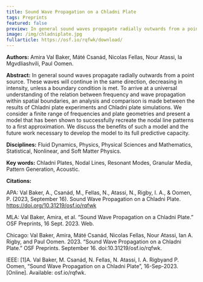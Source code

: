 ```yaml
---
title: Sound Wave Propagation on a Chladni Plate
tags: Preprints
featured: false
preview: In general sound waves propagate radially outwards from a point source.
image: /img/chladniplate.jpg
fullarticle: https://osf.io/rqfwk/download/
---
```

**Authors:** Amira Val Baker, Máté Csanád, Nicolas Fellas, Nour Atassi, Ia Mgvdliashvili, Paul Oomen.

**Abstract:** In general sound waves propagate radially outwards from a point source. These waves will continue in the same direction, decreasing in intensity, unless a boundary condition is met. To arrive at a universal understanding of the relation between frequency and wave propagation within spatial boundaries, an analysis and comparison is made between the results of Chladni plate experiments and Chladni plate simulations. We consider a finite range of frequencies and plate geometries and present a model that has been shown to successfully recreate the nodal line patterns to a first approximation. We discuss the benefits of such a model and the future work necessary to develop the model to its full predictive capacity.

**Disciplines:** Fluid Dynamics, Physics, Physical Sciences and Mathematics, Statistical, Nonlinear, and Soft Matter Physics.

**Key words:**  Chladni Plates, Nodal Lines, Resonant Modes, Granular Media, Pattern Generation, Acoustic.

**Citations:**

APA: Val Baker, A., Csanád, M., Fellas, N., Atassi, N., Rigby, I. A., & Oomen, P. (2023, September 16). Sound Wave Propagation on a Chladni Plate. https://doi.org/10.31219/osf.io/rqfwk

MLA: Val Baker, Amira, et al. “Sound Wave Propagation on a Chladni Plate.” OSF Preprints, 16 Sept. 2023. Web.

Chicago: Val Baker, Amira, Máté Csanád, Nicolas Fellas, Nour Atassi, Ian A. Rigby, and Paul Oomen. 2023. “Sound Wave Propagation on a Chladni Plate.” OSF Preprints. September 16. doi:10.31219/osf.io/rqfwk.

IEEE: \[1]A. Val Baker, M. Csanád, N. Fellas, N. Atassi, I. A. Rigbyand P. Oomen, “Sound Wave Propagation on a Chladni Plate”, 16-Sep-2023. \[Online]. Available: osf.io/rqfwk.
